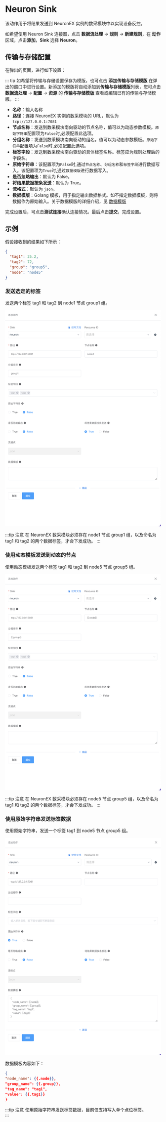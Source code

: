 # Neuron Sink

该动作用于将结果发送到 NeuronEX 实例的数采模块中以实现设备反控。

如希望使用 Neuron Sink 连接器，点击 **数据流处理** -> **规则** -> **新建规则**，在 **动作** 区域，点击**添加**，**Sink** 选择 **Neuron**。

## 传输与存储配置

在弹出的页面，进行如下设置：

::: tip
如希望将传输与存储设置保存为模版，也可点击 **添加传输与存储模版** 在弹出的窗口中进行设置。新添加的模版将自动添加到**传输与存储模版**列表，您可点击 **数据流处理** -> **配置** -> **资源** 的 **传输与存储模版** 查看或编辑已有的传输与存储模版。
:::

- **名称**：输入名称
- **路径**：连接 NeuronEX 实例的数采模块的 URL，默认为 `tcp://127.0.0.1:7081`
- **节点名称**：发送到数采模块南向驱动的节点名称，值可以为动态参数模板。`原始字符串`配置项为`False`时,必须配置此选项。
- **分组名称**：发送到数采模块南向驱动的组名，值可以为动态参数模板。`原始字符串`配置项为`False`时,必须配置此选项。
- **标签字段**：发送到数采模块南向驱动的具体标签名称。标签应为规则处理后的字段名。
- **原始字符串**：该配置项为`False`时,通过`节点名称`、`分组名称`和`标签字段`进行数据写入。该配置项为`True`时,通过`数据模版`进行数据写入。
- **是否忽略输出**：默认为 False。
- **将结果数据按条发送**：默认为 True。
- **流格式**：默认为 `json`。
- **数据模版**：Golang 模板，用于指定输出数据格式。如不指定数据模板，则将数据作为原始输入。关于数据模版的详细介绍，见 [数据模版](./data_template.md)

完成设置后，可点击**测试连接**确认连接情况。最后点击**提交**，完成设置。

## 示例

假设接收到的结果如下所示：

```json
{
  "tag1": 25.2,
  "tag2": 72,
  "group": "group5",
  "node": "node5"
}
```

### 发送选定的标签

发送两个标签 tag1 和 tag2 到 node1 节点 group1 组。

<img src="../_assets/sink_neuron.png" alt="sink_neuron" style="zoom:100%;" />

:::tip 注意
在 NeuronEX 数采模块必须存在 node1 节点 group1 组，以及命名为 tag1 和 tag2 的两个数据标签，才会下发成功。
::: 

### 使用动态模板发送到动态的节点

使用动态模板发送两个标签 tag1 和 tag2 到 node5 节点 group5 组。

<img src="../_assets/sink_neuron2.png" alt="sink_neuron2" style="zoom:100%;" />

:::tip 注意
在 NeuronEX 数采模块必须存在 node5 节点 group5 组，以及命名为 tag1 和 tag2 的两个数据标签，才会下发成功。
::: 



### 使用原始字符串发送标签数据

使用原始字符串，发送一个标签 tag1 到 node5 节点 group5 组。

<img src="../_assets/sink_neuron3.png" alt="sink_neuron3" style="zoom:100%;" />

数据模板内容如下：
  
  ```json
{
  "node_name": {{.node}},
  "group_name": {{.group}},
  "tag_name": "tag1",
  "value": {{.tag1}}
}
  ```

:::tip 注意
使用原始字符串发送标签数据，目前仅支持写入单个点位标签。  
::: 